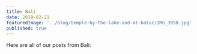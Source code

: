 ```yaml
---
title: Bali
date: 2019-02-21
featuredImage: '../blog/temple-by-the-lake-and-mt-batur/IMG_3958.jpg'
published: true
---
```


Here are all of our posts from Bali:
